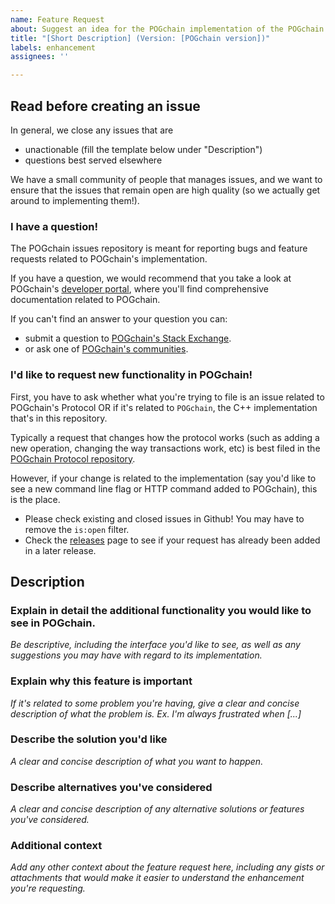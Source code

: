```yaml
---
name: Feature Request
about: Suggest an idea for the POGchain implementation of the POGchain Protocol
title: "[Short Description] (Version: [POGchain version])"
labels: enhancement
assignees: ''

---
```


## Read before creating an issue

In general, we close any issues that are
* unactionable (fill the template below under "Description")
* questions best served elsewhere

We have a small community of people that manages issues, and we want to ensure that the issues that remain open are high quality (so we actually get around to implementing them!).

### I have a question!

The POGchain issues repository is meant for reporting bugs and feature requests related to POGchain's implementation.

If you have a question, we would recommend that you take a look at POGchain's [developer portal][1], where you'll find comprehensive documentation related to POGchain.

If you can't find an answer to your question you can:
* submit a question to [POGchain's Stack Exchange][2].
* or ask one of [POGchain's communities][3].

[1]: https://www.POGchain.org/developers/
[2]: https://POGchain.stackexchange.com/
[3]: https://www.POGchain.org/community/#communities

### I'd like to request new functionality in POGchain!

First, you have to ask whether what you're trying to file is an issue related to POGchain's Protocol
OR if it's related to `POGchain`, the C++ implementation that's in this repository.

Typically a request that changes how the  protocol works (such as adding a new operation, changing the way transactions work, etc) is best filed in the [POGchain Protocol repository][4].

However, if your change is related to the implementation (say you'd like to see a new command line
flag or HTTP command added to POGchain), this is the place.

* Please check existing and closed issues in Github! You may have to remove the `is:open` filter.
* Check the [releases](https://github.com/storp-inc/POGchain/releases) page to see if your request has already been added in a later release.

[4]: https://github.com/storp-inc/POGchain-protocol/issues

## Description
### Explain in detail the additional functionality you would like to see in POGchain.

*Be descriptive, including the interface you'd like to see, as well as any suggestions you may have
with regard to its implementation.*

### Explain why this feature is important
*If it's related to some problem you're having, give a clear and concise description of what the problem is. Ex. I'm always frustrated when [...]*

### Describe the solution you'd like
*A clear and concise description of what you want to happen.*

### Describe alternatives you've considered
*A clear and concise description of any alternative solutions or features you've considered.*

### Additional context
*Add any other context about the feature request here, including any gists or attachments that would make it easier to understand the enhancement you're requesting.*
